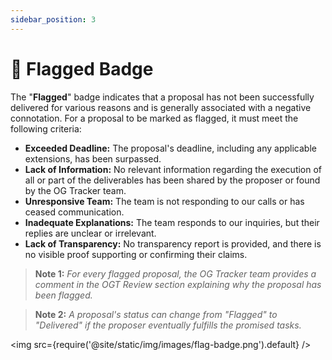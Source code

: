 ```yaml
---
sidebar_position: 3
---
```


# 🚩 Flagged Badge

The "**Flagged**" badge indicates that a proposal has not been successfully delivered for various reasons and is generally associated with a negative connotation. For a proposal to be marked as flagged, it must meet the following criteria:
- **Exceeded Deadline:** The proposal's deadline, including any applicable extensions, has been surpassed.
- **Lack of Information:** No relevant information regarding the execution of all or part of the deliverables has been shared by the proposer or found by the OG Tracker team.
- **Unresponsive Team:** The team is not responding to our calls or has ceased communication.
- **Inadequate Explanations:** The team responds to our inquiries, but their replies are unclear or irrelevant.
- **Lack of Transparency:** No transparency report is provided, and there is no visible proof supporting or confirming their claims.



> **Note 1:** _For every flagged proposal, the OG Tracker team provides a comment in the OGT Review section explaining why the proposal has been flagged._


> **Note 2:** _A proposal's status can change from "Flagged" to "Delivered" if the proposer eventually fulfills the promised tasks._

<img src={require('@site/static/img/images/flag-badge.png').default} />